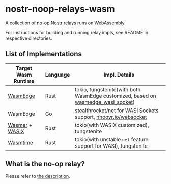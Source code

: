 # nostr-noop-relays-wasm
A collection of [no-op Nostr relays](https://github.com/akiomik/nostr-noop-relays?tab=readme-ov-file) runs on WebAssembly.

For instructions for building and running relay impls, see README in respective directories.

## List of Implementations

| Target Wasm Runtime | Language | Impl. Details |
|--|--|--|
| [WasmEdge](https://wasmedge.org/docs/) | Rust | tokio, tungstenite(with both WasmEdge customized, based on [wasmedge_wasi_socket](https://github.com/second-state/wasmedge_wasi_socket)) |
| WasmEdge | Go | [stealthrocket/net](https://github.com/stealthrocket/net) for WASI Sockets support, [nhooyr.io/websocket](https://github.com/nhooyr/websocket)  |
| [Wasmer](https://wasmer.io/) + [WASIX](https://wasix.org/) | Rust | tokio(with WASIX customized), tungstenite |
| [Wasmtime](https://wasmtime.dev/) | Rust  | tokio(with unstable `net` feature support for WASI), tungstenite |


## What is the no-op relay?
Please refer to [the description](https://github.com/akiomik/nostr-noop-relays?tab=readme-ov-file#what-is-the-noop-relay).
